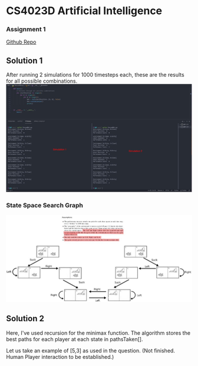 # CS4023D Artificial Intelligence
### Assignment 1 
[Github Repo](https://github.com/HotMonkeyWings/AI-Assignment-1)

## Solution 1
After running 2 simulations for 1000 timesteps each, these are the results for all possible combinations.
![Output](Qn1/Output.jpg "Outputs")

### State Space Search Graph

![SSSG](Qn1/State.jpg "State Space Search Graph")

## Solution 2
Here, I've used recursion for the minimax function. The algorithm stores the best paths for each player at each state in pathsTaken[].

Let us take an example of [5,3] as used in the question.
(Not finished. Human Player interaction to be established.)